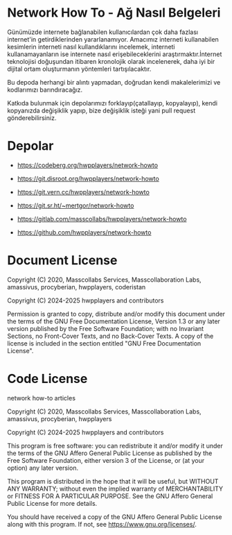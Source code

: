 # Network How To - Ağ Nasıl Belgeleri

Günümüzde internete bağlanabilen kullanıcılardan çok daha fazlası internet'in getirdiklerinden yararlanamıyor. Amacımız interneti kullanabilen kesimlerin interneti nasıl kullandıklarını incelemek, interneti kullanamayanların ise internete nasıl erişebileceklerini araştırmaktır.İnternet teknolojisi doğuşundan itibaren kronolojik olarak incelenerek, daha iyi bir dijital ortam oluşturmanın yöntemleri tartışılacaktır.

Bu depoda herhangi bir alıntı yapmadan, doğrudan kendi makalelerimizi ve kodlarımızı barındıracağız.

Katkıda bulunmak için depolarımızı forklayıp(çatallayıp, kopyalayıp), kendi kopyanızda değişiklik yapıp, bize değişiklik isteği yani pull request gönderebilirsiniz.

# Depolar
 
* https://codeberg.org/hwpplayers/network-howto

* https://git.disroot.org/hwpplayers/network-howto

* https://git.vern.cc/hwpplayers/network-howto

* https://git.sr.ht/~mertgor/network-howto

* https://gitlab.com/masscollabs/hwpplayers/network-howto

* https://github.com/hwpplayers/network-howto
 
# Document License

Copyright (C) 2020, Masscollabs Services, Masscollaboration Labs, amassivus, procyberian, hwpplayers, coderistan

Copyright (C) 2024-2025 hwpplayers and contributors

Permission is granted to copy, distribute and/or modify this document
under the terms of the GNU Free Documentation License, Version 1.3
or any later version published by the Free Software Foundation;
with no Invariant Sections, no Front-Cover Texts, and no Back-Cover Texts.
A copy of the license is included in the section entitled "GNU
Free Documentation License".

# Code License

network how-to articles

Copyright (C) 2020, Masscollabs Services, Masscollaboration Labs, amassivus, procyberian, hwpplayers

Copyright (C) 2024-2025 hwpplayers and contributors

This program is free software: you can redistribute it and/or modify
it under the terms of the GNU Affero General Public License as
published by the Free Software Foundation, either version 3 of the
License, or (at your option) any later version.

This program is distributed in the hope that it will be useful,
but WITHOUT ANY WARRANTY; without even the implied warranty of
MERCHANTABILITY or FITNESS FOR A PARTICULAR PURPOSE.  See the
GNU Affero General Public License for more details.

You should have received a copy of the GNU Affero General Public License
along with this program.  If not, see <https://www.gnu.org/licenses/>.
